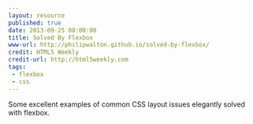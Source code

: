```yaml
---
layout: resource
published: true
date: 2013-09-25 08:00:00
title: Solved By Flexbox
www-url: http://philipwalton.github.io/solved-by-flexbox/
credit: HTML5 Weekly
credit-url: http://html5weekly.com
tags: 
 - flexbox
 - css
---
```


Some excellent examples of common CSS layout issues elegantly solved with flexbox.
